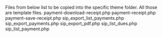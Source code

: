 Files from below list to be copied into the specific theme folder. All those are template files.
payment-download-receipt.php
payment-receipt.php
payment-save-receipt.php
sip_export_list_payments.php
sip_export_payments.php
sip_export_pdf.php
sip_list_dues.php
sip_list_payment.php
